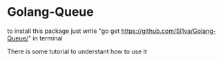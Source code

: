 # Golang-Queue


to install this package just write "go get https://github.com/Sl1va/Golang-Queue/" in terminal


There is some tutorial to understant how to use it
